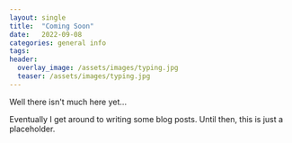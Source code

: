 ```yaml
---
layout: single
title:  "Coming Soon"
date:   2022-09-08 
categories: general info
tags: 
header:
  overlay_image: /assets/images/typing.jpg
  teaser: /assets/images/typing.jpg
---
```


Well there isn't much here yet...

Eventually I get around to writing some blog posts. Until then, this is just a placeholder.

